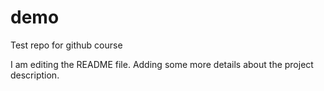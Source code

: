 # demo
Test repo for github course

I am editing the README file. Adding some more details about the project description.
